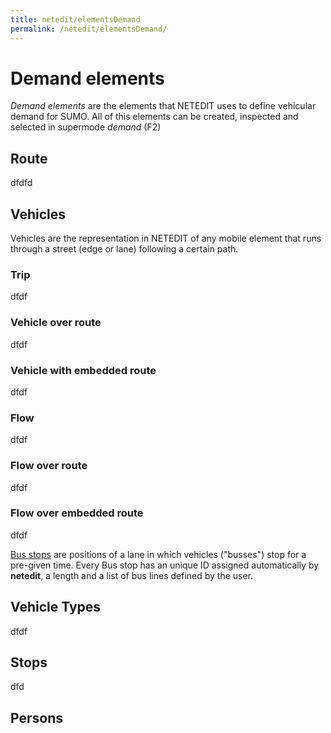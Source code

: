 ```yaml
---
title: netedit/elementsDemand
permalink: /netedit/elementsDemand/
---
```


# Demand elements

*Demand elements* are the elements that NETEDIT uses to define vehicular demand for SUMO. All of this elements can be created, inspected and selected in supermode *demand* (F2)

## Route

dfdfd

## Vehicles

Vehicles are the representation in NETEDIT of any mobile element that runs through a street (edge or lane) following a certain path.

### Trip

dfdf

### Vehicle over route

dfdf

### Vehicle with embedded route

dfdf

### Flow

dfdf

### Flow over route

dfdf

### Flow over embedded route

dfdf

[Bus stops](Simulation/Public_Transport.md) are positions of a lane in which vehicles ("busses") stop for a pre-given time. Every Bus stop has an unique ID assigned automatically by
**netedit**, a length and a list of bus lines defined by the user.



## Vehicle Types

dfdf

## Stops

dfd

## Persons





